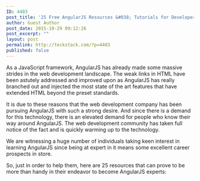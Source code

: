 ```yaml
---
ID: 4403
post_title: '25 Free AngularJS Resources &#038; Tutorials for Developers'
author: Guest Author
post_date: 2015-10-29 09:12:26
post_excerpt: ""
layout: post
permalink: http://teckstack.com/?p=4403
published: false
---
```

As a JavaScript framework, AngularJS has already made some massive strides in the web development landscape. The weak links in HTML have been astutely addressed and improved upon as AngularJS has really branched out and injected the most state of the art features that have extended HTML beyond the preset standards.

It is due to these reasons that the web development company has been pursuing AngularJS with such a strong desire. And since there is a demand for this technology, there is an elevated demand for people who know their way around AngularJS. The web development community has taken full notice of the fact and is quickly warming up to the technology.

We are witnessing a huge number of individuals taking keen interest in learning AngularJS since being at expert in it means some excellent career prospects in store.

So, just in order to help them, here are 25 resources that can prove to be more than handy in their endeavor to become AngularJS experts:

&nbsp;
